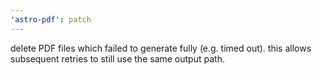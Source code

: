 ```yaml
---
'astro-pdf': patch
---
```


delete PDF files which failed to generate fully (e.g. timed out).
this allows subsequent retries to still use the same output path.
